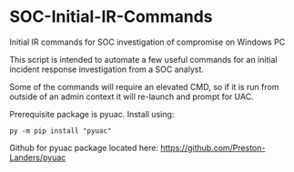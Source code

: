 # SOC-Initial-IR-Commands

Initial IR commands for SOC investigation of compromise on Windows PC

This script is intended to automate a few useful commands for an initial incident response investigation from a SOC analyst.

Some of the commands will require an elevated CMD, so if it is run from outside of an admin context it will re-launch and prompt for UAC.

Prerequisite package is pyuac. Install using:

```py -m pip install "pyuac"```

Github for pyuac package located here: https://github.com/Preston-Landers/pyuac
